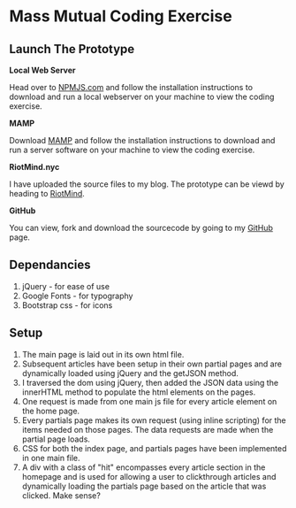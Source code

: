 # Mass Mutual Coding Exercise

## Launch The Prototype
**Local Web Server**

Head over to [NPMJS.com](https://www.npmjs.com/package/local-web-server) and follow the installation instructions to download and run a local webserver on your machine to view the coding exercise.

**MAMP**

Download [MAMP](https://www.mamp.info/en/) and follow the installation instructions to download and run a server software on your machine to view the coding exercise.

**RiotMind.nyc**

I have uploaded the source files to my blog. The prototype can be viewd by heading to [RiotMind](http://www.riotmind.nyc/MassMutual/index.html).

**GitHub**

You can view, fork and download the sourcecode by going to my [GitHub](https://github.com/AdrianSane/Mass-Mutual---Coding-Exercise) page.

## Dependancies
1. jQuery - for ease of use
2. Google Fonts - for typography
3. Bootstrap css - for icons

## Setup
1. The main page is laid out in its own html file.
2. Subsequent articles have been setup in their own partial pages and are dynamically loaded using jQuery and the getJSON method.
3. I traversed the dom using jQuery, then added the JSON data using the innerHTML method to populate the html elements on the pages.
4. One request is made from one main js file for every article element on the home page.
5. Every partials page makes its own request (using inline scripting) for the items needed on those pages. The data requests are made when the partial page loads.
6. CSS for both the index page, and partials pages have been implemented in one main file.
7. A div with a class of "hit" encompasses every article section in the homepage and is used for allowing a user to clickthrough articles  and dynamically loading the partials page based on the article that was clicked. Make sense?

